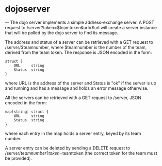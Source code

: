 # dojoserver
--
The dojo server implements a simple address-exchange server. A POST request to
/server?token=$teamtoken&url=$url will create a server instance that will be
polled by the dojo server to find its message.

The address and status of a server can be retrieved with a GET request to
/server/$teamnumber, where $teamnumber is the number of the team, derived from
the team token. The response is JSON encoded in the form:

    struct {
    	URL     string
    	Status  string
    }

where URL is the address of the server and Status is "ok" if the server is up
and running and has a message and holds an error message otherwise.

All the servers can be retrieved with a GET request to /server, JSON encoded in
the form:

    map[string] struct {
    	URL     string
    	Status  string
    }

where each entry in the map holds a server entry, keyed by its team number.

A server entry can be deleted by sending a DELETE request to
/server/$teamnumber?token=$teamtoken (the correct token for the team must be
provided).
